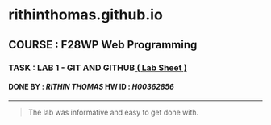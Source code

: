 # rithinthomas.github.io
## COURSE : F28WP Web Programming

### TASK : LAB 1 - GIT AND GITHUB[ ( Lab Sheet )](https://canvadocs-prod-dub.inscloudgate.net/1/sessions/eyJhbGciOiJIUzUxMiIsInR5cCI6IkpXVCJ9.eyJjIjoxNjMyMDY3OTU4ODA4LCJkIjoiLTVVT0RiOWNacmlzWjFXRFlRcERLVE5lZ0h2NnV4IiwiZSI6MTYzMjEwMzk1OCwiciI6InBkZmpzIiwibCI6ImVuLUdCIiwiZyI6Im5vbmUiLCJoIjp7IjkiOjB9LCJ1c2VfY2xvdWRmcm9udCI6dHJ1ZSwiaWF0IjoxNjMyMDY3OTU4LCJleHAiOjE2MzIxMDM5NTd9.IIdi1pLQZjKmeDkiqndDU3eMiPI1OjsncUM84GUDIhoDsoZhIhMdSDH7DD72LZytOiYN-jMNxO7QsVDvb5SLbw/view?theme=dark)
#### DONE BY : *RITHIN THOMAS*      HW ID : *H00362856*
***
> The lab was informative and easy to get done with.

